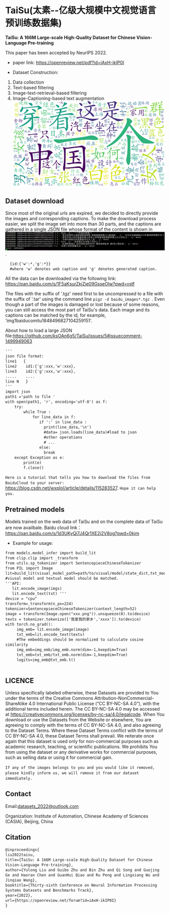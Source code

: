 # TaiSu(太素--亿级大规模中文视觉语言预训练数据集)
**TaiSu: A 166M Large-scale High-Quality Dataset for Chinese Vision-Language Pre-training**

This paper has been accepted by NeurIPS 2022. 
* paper link: https://openreview.net/pdf?id=iAxH-ikIP0I

* Dataset Construction:
1) Data collection
2) Text-based filtering
3) Image-text-retrieval-based filtering
4) Image-Captioning-based text augmentation
![word cloud](/imgs/all_wc.png)

## Dataset download ##
Since most of the original urls are expired, we decided to directly provide the images and corresponding captions. To make the download process easier, we split the image set into more than 30 parts, and the captions are gathered in a single JSON file whose format of the content is shown in ![captions](/imgs/image.png).  
```
  {id:{'w':*,'g':*}}
  #where 'w' denotes web caption and 'g' denotes generated caption. 
```
All the data can be downloaded via the following link: <https://pan.baidu.com/s/1F5aKsurZkjZie09GsseOlw?pwd=vstf>

The files with the suffix of '.tgz' need first to be uncompressed to a file with the suffix of '.tar' using the command line ```pigz -d baidu_images*.tgz ```.
Even though a part of the images is damaged or lost because of some reasons, you can still access the most part of TaiSu's data. Each image and its captions can be matched by the id, for example, 'img1baiducomitu1848496827104259151'.

About how to load a large JSON file:https://github.com/ksOAn6g5/TaiSu/issues/5#issuecomment-1499949063
```
'''
json file format:
line1   {
line2    id1:{'g':xxx,'w':xxx},
line3    id2:{'g':xxx,'w':xxx},
.....    ....
line N   }
'''
import json
path1 ='path to file '
with open(path1, 'r', encoding='utf-8') as f:
    try:
        while True :
            for line_data in f:
               if ':' in line_data :
                 print(line_data,'\n')
                 #data= json.loads(line_data)#load to json
                 #other operations
                 # ...
               else:
                 break
    except Exception as e:
        print(e)
        f.close()
```


`Here is a tutorial that tells you how to download the files from BaiduCloud to your server:` <https://blog.csdn.net/wxplol/article/details/115283527>. `Hope it can help you.`

## Pretrained models ##
 Models trained on the web data of TaiSu and on the complete data of TaiSu are now availbale.
 Baidu cloud link：https://pan.baidu.com/s/1d3UKyQi7J4Qr1XE2j2V8og?pwd=0kjm 
 * Example for usage:
 ```
 from models.model_infer import build_lit
 from clip.clip import _transform
 from utils.sp_tokenizer import SentencepieceChineseTokenizer
 from PIL import Image
 lit=build_lit(visual_model_path=path/to/visual/model/state_dict,txt_model_path=path/to/textual/model/state_dict)
 #viusal model and textual model should be matched.
 '''API:
    lit.encode_image(imgs)
    lit.encode_text(txt) '''
 device = "cpu"
 transform=_transform(n_px=224)
 tokenizer=SentencepieceChineseTokenizer(context_length=52)
 image = transform(Image.open("xxx.png")).unsqueeze(0).to(device)
 texts = tokenizer.tokenize(['我爱我的家乡','xxxx']).to(device)
 with torch.no_grad():
      img_emb= lit.encode_image(image)
      txt_emb=lit.encode_text(texts)
      #The embeddings should be normalized to calculate cosine similarity
      img_emb=img_emb/img_emb.norm(dim=-1,keepdim=True)
      txt_emb=txt_emb/txt_emb.norm(dim=-1,keepdim=True)
      logits=img_emb@txt_emb.t()     
    
 ```

 
## LICENCE ##
Unless specifically labeled otherwise, these Datasets are provided to You under the terms of the Creative Commons Attribution-NonCommercial-ShareAlike 4.0 International Public License (“CC BY-NC-SA 4.0”), with the additional terms included herein. The CC BY-NC-SA 4.0 may be accessed at https://creativecommons.org/licenses/by-nc-sa/4.0/legalcode. When You download or use the Datasets from the Website or elsewhere, You are agreeing to comply with the terms of CC BY-NC-SA 4.0, and also agreeing to the Dataset Terms. Where these Dataset Terms conflict with the terms of CC BY-NC-SA 4.0, these Dataset Terms shall prevail. We reiterate once again that this dataset is used only for non-commercial purposes such as academic research, teaching, or scientific publications. We prohibits You from using the dataset or any derivative works for commercial purposes, such as selling data or using it for commercial gain.

`If any of the images belongs to you and you would like it removed, please kindly inform us, we will remove it from our dataset immediately.`

## Contact
  Email:datasets_2022@outlook.com
  
  Organization: Institute of Automation, Chinese Academy of Sciences (CASIA), Beijing, China
## Citation 
```
@inproceedings{
liu2022taisu,
title={TaiSu: A 166M Large-scale High-Quality Dataset for Chinese Vision-Language Pre-training},
author={Yulong Liu and Guibo Zhu and Bin Zhu and Qi Song and Guojing Ge and Haoran Chen and GuanHui Qiao and Ru Peng and Lingxiang Wu and Jinqiao Wang},
booktitle={Thirty-sixth Conference on Neural Information Processing Systems Datasets and Benchmarks Track},
year={2022},
url={https://openreview.net/forum?id=iAxH-ikIP0I}
}
```
